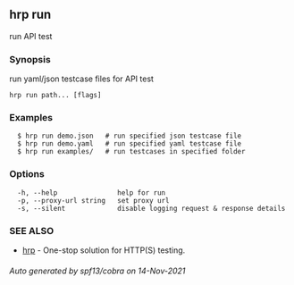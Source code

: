 ## hrp run

run API test

### Synopsis

run yaml/json testcase files for API test

```
hrp run path... [flags]
```

### Examples

```
  $ hrp run demo.json	# run specified json testcase file
  $ hrp run demo.yaml	# run specified yaml testcase file
  $ hrp run examples/	# run testcases in specified folder
```

### Options

```
  -h, --help               help for run
  -p, --proxy-url string   set proxy url
  -s, --silent             disable logging request & response details
```

### SEE ALSO

* [hrp](hrp.md)	 - One-stop solution for HTTP(S) testing.

###### Auto generated by spf13/cobra on 14-Nov-2021
